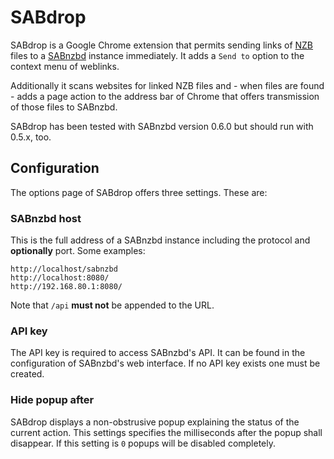 SABdrop
=======

SABdrop is a Google Chrome extension that permits sending links of
[NZB](http://en.wikipedia.org/wiki/NZB) files to a [SABnzbd](http://sabnzbd.org/)
instance immediately. It adds a `Send to` option to the context menu of weblinks.

Additionally it scans websites for linked NZB files and - when files are found - 
adds a page action to the address bar of Chrome that offers transmission of
those files to SABnzbd.

SABdrop has been tested with SABnzbd version 0.6.0 but should run with 0.5.x, too.

Configuration
-------------

The options page of SABdrop offers three settings. These are:

### SABnzbd host

This is the full address of a SABnzbd instance including the protocol and
**optionally** port. Some examples:

    http://localhost/sabnzbd
    http://localhost:8080/
    http://192.168.80.1:8080/

Note that `/api` **must not** be appended to the URL.

### API key

The API key is required to access SABnzbd's API. It can be found in the
configuration of SABnzbd's web interface. If no API key exists one must be created.

### Hide popup after

SABdrop displays a non-obstrusive popup explaining the status of the current 
action. This settings specifies the milliseconds after the popup shall disappear.
If this setting is `0` popups will be disabled completely.
